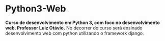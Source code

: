# Python3-Web
 **Curso de desenvolvimento em Python 3, com foco no desenvolvimento web. Professor Luiz Otávio.**
 No decorrer do curso será ensinado desenvolvimento web com python utilizando o framework django.
